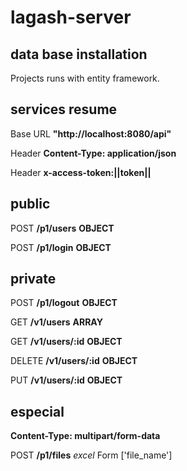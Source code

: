 # lagash-server

## data base installation

Projects runs with entity framework.

## services resume

Base URL **"http://localhost:8080/api"**

Header **Content-Type: application/json**

Header **x-access-token:||token||**

## public

POST **/p1/users** __**OBJECT**__

POST **/p1/login** __**OBJECT**__

## private

POST **/p1/logout** __**OBJECT**__

GET **/v1/users** __**ARRAY**__

GET **/v1/users/:id** __**OBJECT**__

DELETE **/v1/users/:id** __**OBJECT**__

PUT **/v1/users/:id** __**OBJECT**__

## especial

**Content-Type: multipart/form-data**

POST **/p1/files** *excel*
Form ['file_name']
